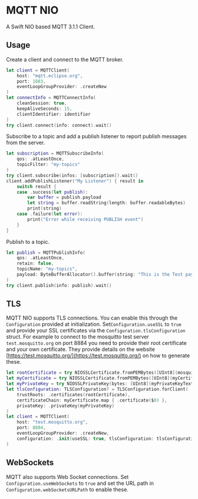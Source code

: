 # MQTT NIO 

A Swift NIO based MQTT 3.1.1 Client. 

## Usage

Create a client and connect to the MQTT broker.  

```swift
let client = MQTTClient(
    host: "mqtt.eclipse.org", 
    port: 1883,
    eventLoopGroupProvider: .createNew
)
let connectInfo = MQTTConnectInfo(
    cleanSession: true,
    keepAliveSeconds: 15,
    clientIdentifier: identifier
)
try client.connect(info: connect).wait()
```

Subscribe to a topic and add a publish listener to report publish messages from the server.
```swift
let subscription = MQTTSubscribeInfo(
    qos: .atLeastOnce,
    topicFilter: "my-topics"
)
try client.subscribe(infos: [subscription]).wait()
client.addPublishListener("My Listener") { result in
    switch result {
    case .success(let publish):
        var buffer = publish.payload
        let string = buffer.readString(length: buffer.readableBytes)
        print(string)
    case .failure(let error):
        print("Error while receiving PUBLISH event")
    }
}
```

Publish to a topic.
```swift
let publish = MQTTPublishInfo(
    qos: .atLeastOnce,
    retain: false,
    topicName: "my-topics",
    payload: ByteBufferAllocator().buffer(string: "This is the Test payload")
)
try client.publish(info: publish).wait()
```
## TLS

MQTT NIO supports TLS connections. You can enable this through the `Configuration` provided at initialization. Set`Configuration.useSSL` to `true` and provide your SSL certificates via the `Configuration.tlsConfiguration` struct. For example to connect to the mosquitto test server `test.mosquitto.org` on port 8884 you need to provide their root certificate and your own certificate. They provide details on the website [https://test.mosquitto.org/](https://test.mosquitto.org/) on how to generate these.

```swift
let rootCertificate = try NIOSSLCertificate.fromPEMBytes([UInt8](mosquittoCertificateText.utf8))
let myCertificate = try NIOSSLCertificate.fromPEMBytes([UInt8](myCertificateText.utf8))
let myPrivateKey = try NIOSSLPrivateKey(bytes: [UInt8](myPrivateKeyText.utf8), format: .pem)
let tlsConfiguration: TLSConfiguration? = TLSConfiguration.forClient(
    trustRoots: .certificates(rootCertificate),
    certificateChain: myCertificate.map { .certificate($0) },
    privateKey: .privateKey(myPrivateKey)
)
let client = MQTTClient(
    host: "test.mosquitto.org",
    port: 8884,
    eventLoopGroupProvider: .createNew,
    configuration: .init(useSSL: true, tlsConfiguration: tlsConfiguration),
)
```

## WebSockets

MQTT also supports Web Socket connections. Set `Configuration.useWebSockets` to `true` and set the URL path in `Configuration.webSocketsURLPath` to enable these.
